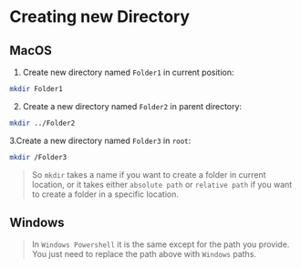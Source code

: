 # Creating new Directory

## MacOS

1. Create new directory named `Folder1` in current position:

```bash
mkdir Folder1
```
2. Create a new directory named `Folder2` in parent directory:
```bash
mkdir ../Folder2
```

3.Create a new directory named `Folder3` in `root`:
```bash
mkdir /Folder3 
```
> So `mkdir` takes a name if you want to create a folder in current location, or it takes either `absolute path` or `relative path` if you want to create a folder in a specific location.

## Windows 

> In `Windows Powershell` it is the same except for the path you provide. You just need to replace the path above with `Windows` paths. 